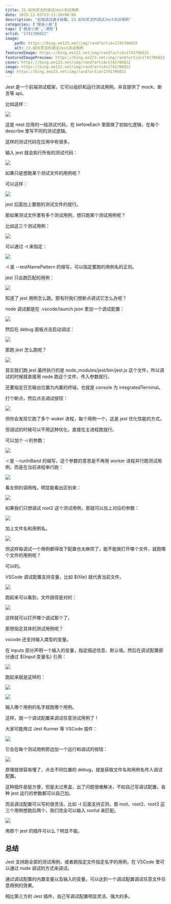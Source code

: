 ```yaml
---
title: 23.如何灵活的调试Jest测试用例
date: 2025-11-03T23:13:28+08:00
description: "前端调试通关秘籍，23.如何灵活的调试Jest测试用例"
categories: ['掘金小册']
tags: ['掘金小册','课程']
artid: "1741706022"
image:
    path: https://bing.ee123.net/img/rand?artid=1741706022
    alt: 23.如何灵活的调试Jest测试用例
featuredImage: https://bing.ee123.net/img/rand?artid=1741706022
featuredImagePreview: https://bing.ee123.net/img/rand?artid=1741706022
cover: https://bing.ee123.net/img/rand?artid=1741706022
image: https://bing.ee123.net/img/rand?artid=1741706022
img: https://bing.ee123.net/img/rand?artid=1741706022
---
```


Jest 是一个前端测试框架，它可以组织和运行测试用例，并且提供了 mock、断言等 api。

比如这样：

![](https://p1-juejin.byteimg.com/tos-cn-i-k3u1fbpfcp/a28a30af5f7b492a81a00cd5e814cefb~tplv-k3u1fbpfcp-watermark.image?)

这是 nest 应用的一段测试代码，在 beforeEach 里面做了初始化逻辑，在每个 describe 里写不同的测试逻辑。

这样的测试代码在应用中有很多。

输入 jest 就会执行所有的测试代码：

![](https://p1-juejin.byteimg.com/tos-cn-i-k3u1fbpfcp/cd88f619c4424ac39ac698a07a8dd305~tplv-k3u1fbpfcp-watermark.image?)

如果只是想跑某个测试文件的用例呢？

可以这样：

![](https://p9-juejin.byteimg.com/tos-cn-i-k3u1fbpfcp/67295d61a4ad4cf687e3ccb02d9e4bce~tplv-k3u1fbpfcp-watermark.image?)

jest 后面加上要跑的测试文件的就行。

那如果测试文件里有多个测试用例，想只跑某个测试用例呢？

比如这三个测试用例：

![](https://p6-juejin.byteimg.com/tos-cn-i-k3u1fbpfcp/a8cfeaea9640489aba10ad52f5fd8d64~tplv-k3u1fbpfcp-watermark.image?)

可以通过 -t 来指定：

![](https://p9-juejin.byteimg.com/tos-cn-i-k3u1fbpfcp/beeef0dae2174ffd9186c40e8c839e13~tplv-k3u1fbpfcp-watermark.image?)

-t 是 --testNamePattern 的缩写，可以指定要跑的用例名的正则。

jest 只会跑匹配的用例：

![](https://p9-juejin.byteimg.com/tos-cn-i-k3u1fbpfcp/ec14e8f0bad84898abd593a3f83c23c4~tplv-k3u1fbpfcp-watermark.image?)

知道了 jest 用例怎么跑，那有时我们想断点调试它怎么办呢？

node 调试都是在 .vscode/launch.json 里加一个调试配置：

![](https://p3-juejin.byteimg.com/tos-cn-i-k3u1fbpfcp/fb12da71662a44f09c2041812db207dc~tplv-k3u1fbpfcp-watermark.image?)

然后在 debug 面板点击启动调试：

![](https://p1-juejin.byteimg.com/tos-cn-i-k3u1fbpfcp/ab6c941fff5e4df8ba65c64d0a46195c~tplv-k3u1fbpfcp-watermark.image?)

那跑 jest 怎么跑呢？

![](https://p6-juejin.byteimg.com/tos-cn-i-k3u1fbpfcp/b04abfc06b3b45adb35299f77105c1a3~tplv-k3u1fbpfcp-watermark.image?)

其实我们跑 jest 最终执行的是 node_modules/jest/bin/jest.js 这个文件，所以调试的时候就直接用 node 跑这个文件，传入参数就行。

还要指定日志输出位置为内置的终端，也就是 console 为 integratedTerminal。

打个断点，然后点击调试按钮：

![](https://p9-juejin.byteimg.com/tos-cn-i-k3u1fbpfcp/499ff276873243a18e17ec1e799edb16~tplv-k3u1fbpfcp-watermark.image?)

但你会发现它跑了多个 woker 进程，每个用例一个，这是 jest 优化性能的方式。

但调试的时候可以不用这种优化，直接在主进程跑就行。

可以加个 -i 的参数：

![](https://p1-juejin.byteimg.com/tos-cn-i-k3u1fbpfcp/298ca4bd827a42f7b260fcfa25340f00~tplv-k3u1fbpfcp-watermark.image?)

-i 是 --runInBand 的缩写，这个参数的意思是不再用 worker 进程并行跑测试用例，而是在当前进程串行跑：

![](https://p6-juejin.byteimg.com/tos-cn-i-k3u1fbpfcp/906f300287d74da0b33198e7e2490a78~tplv-k3u1fbpfcp-watermark.image?)

看左侧的调用栈，明显能看出区别来：

![](https://p9-juejin.byteimg.com/tos-cn-i-k3u1fbpfcp/6306014c7d72452d999296ddbe96947e~tplv-k3u1fbpfcp-watermark.image?)

如果我们只想调试 root2 这个测试用例，那就可以加上对应的参数：

![](https://p1-juejin.byteimg.com/tos-cn-i-k3u1fbpfcp/acb451c0ef094dc687ba755b5e745925~tplv-k3u1fbpfcp-watermark.image?)

加上文件名和用例名。

![](https://p3-juejin.byteimg.com/tos-cn-i-k3u1fbpfcp/0f12cd33036246019e2274b8b22da9d8~tplv-k3u1fbpfcp-watermark.image?)

但这样每调试一个用例都得改下配置也太麻烦了，能不能我打开哪个文件，就跑哪个文件的用例呢？

可以的。

VSCode 调试配置支持变量，比如 \${file} 就代表当前文件。

![](https://p9-juejin.byteimg.com/tos-cn-i-k3u1fbpfcp/ee44eaeb134d45849c82dce008cac507~tplv-k3u1fbpfcp-watermark.image?)

跑起来可以看到，文件路径是对的：

![](https://p9-juejin.byteimg.com/tos-cn-i-k3u1fbpfcp/143ac7d90069419cb3570d817c468727~tplv-k3u1fbpfcp-watermark.image?)

这样就可以打开哪个调试那个了。

那想指定具体的测试用例呢？

vscode 还支持输入类型的变量。

在 inputs 部分声明一个输入的变量，指定描述信息、默认值。然后在调试配置部分通过 \${input:变量名} 引用：

![](https://p3-juejin.byteimg.com/tos-cn-i-k3u1fbpfcp/cf3a7b3c3bad419eae3c6d6722d9dbed~tplv-k3u1fbpfcp-watermark.image?)

跑起来就是这样的：

![](https://p1-juejin.byteimg.com/tos-cn-i-k3u1fbpfcp/d0fc47d96dab40b5a94caca4384ab3ca~tplv-k3u1fbpfcp-watermark.image?)

![](https://p6-juejin.byteimg.com/tos-cn-i-k3u1fbpfcp/2f064d875fb146f48d99180767dd7622~tplv-k3u1fbpfcp-watermark.image?)

输入哪个用例的名字就跑哪个用例。

这样，就一个调试配置来调试任意测试用例了！

大家可能用过 Jest Runner 等 VSCode 插件：

![](https://p1-juejin.byteimg.com/tos-cn-i-k3u1fbpfcp/e9ad2f1ed13a410e9af6fe2d765ef231~tplv-k3u1fbpfcp-watermark.image?)

它会在每个测试用例旁边加一个运行和调试的按钮：

![](https://p9-juejin.byteimg.com/tos-cn-i-k3u1fbpfcp/4355191ff49c4efea12026b0f127d95c~tplv-k3u1fbpfcp-watermark.image?)

原理就很容易懂了，点击不同位置的 debug，就是获取文件名和用例名传入调试配置。

这种插件是挺方便，但是太过黑盒，出了问题很难解决，不如自己写调试配置，各种 jest 运行的参数都可以自己加。

而且调试配置可以写的很灵活，比如 -t 后面支持正则，那 root、root2、root3 这三个用例想跑后两个，我们完全可以输入 root\d 来匹配。

![](https://p1-juejin.byteimg.com/tos-cn-i-k3u1fbpfcp/5da3b8a6e1bd4cf7bbb5e50b40d78844~tplv-k3u1fbpfcp-watermark.image?)

用那个 jest 的插件可以么？明显不能。

## 总结

Jest 支持跑全部的测试用例，或者跑指定文件指定名字的用例，在 VSCode 里可以通过 node 调试的方式来调试。

通过调试配置的内置变量以及输入的变量，可以达到一个调试配置调试任意文件任意用例的效果。

相比第三方的 Jest 插件，自己写调试配置明显灵活、强大的多。
